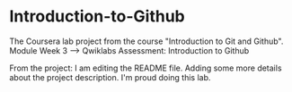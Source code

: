 # Introduction-to-Github
The Coursera lab project from the course "Introduction to Git and Github". Module Week 3 --> Qwiklabs Assessment: Introduction to Github

From the project:
I am editing the README file. Adding some more details about the project description.
I'm proud doing this lab.
